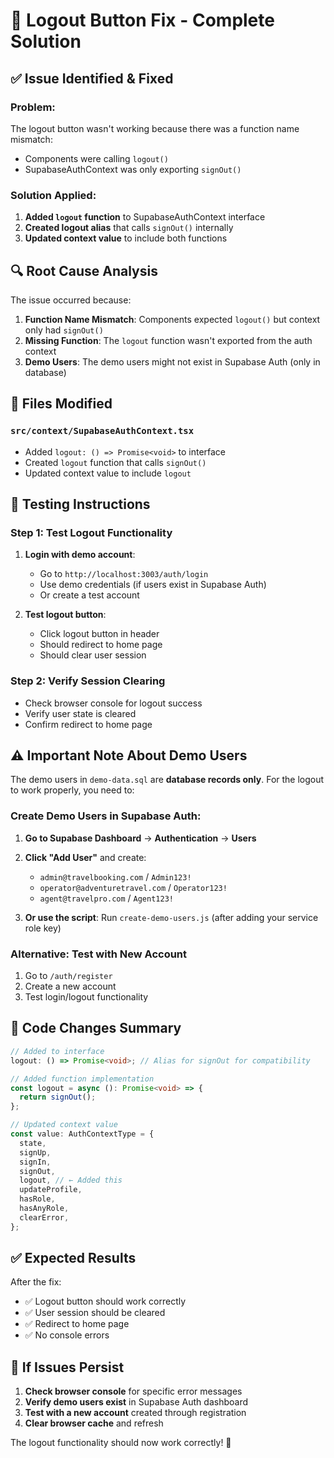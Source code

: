 # 🔧 **Logout Button Fix - Complete Solution**

## ✅ **Issue Identified & Fixed**

### **Problem:**
The logout button wasn't working because there was a function name mismatch:
- Components were calling `logout()` 
- SupabaseAuthContext was only exporting `signOut()`

### **Solution Applied:**
1. **Added `logout` function** to SupabaseAuthContext interface
2. **Created logout alias** that calls `signOut()` internally
3. **Updated context value** to include both functions

## 🔍 **Root Cause Analysis**

The issue occurred because:
1. **Function Name Mismatch**: Components expected `logout()` but context only had `signOut()`
2. **Missing Function**: The `logout` function wasn't exported from the auth context
3. **Demo Users**: The demo users might not exist in Supabase Auth (only in database)

## 🚀 **Files Modified**

### **`src/context/SupabaseAuthContext.tsx`**
- Added `logout: () => Promise<void>` to interface
- Created `logout` function that calls `signOut()`
- Updated context value to include `logout`

## 🧪 **Testing Instructions**

### **Step 1: Test Logout Functionality**
1. **Login with demo account**:
   - Go to `http://localhost:3003/auth/login`
   - Use demo credentials (if users exist in Supabase Auth)
   - Or create a test account

2. **Test logout button**:
   - Click logout button in header
   - Should redirect to home page
   - Should clear user session

### **Step 2: Verify Session Clearing**
- Check browser console for logout success
- Verify user state is cleared
- Confirm redirect to home page

## ⚠️ **Important Note About Demo Users**

The demo users in `demo-data.sql` are **database records only**. For the logout to work properly, you need to:

### **Create Demo Users in Supabase Auth:**

1. **Go to Supabase Dashboard** → **Authentication** → **Users**
2. **Click "Add User"** and create:
   - `admin@travelbooking.com` / `Admin123!`
   - `operator@adventuretravel.com` / `Operator123!`
   - `agent@travelpro.com` / `Agent123!`

3. **Or use the script**: Run `create-demo-users.js` (after adding your service role key)

### **Alternative: Test with New Account**
1. Go to `/auth/register`
2. Create a new account
3. Test login/logout functionality

## 🔧 **Code Changes Summary**

```typescript
// Added to interface
logout: () => Promise<void>; // Alias for signOut for compatibility

// Added function implementation
const logout = async (): Promise<void> => {
  return signOut();
};

// Updated context value
const value: AuthContextType = {
  state,
  signUp,
  signIn,
  signOut,
  logout, // ← Added this
  updateProfile,
  hasRole,
  hasAnyRole,
  clearError,
};
```

## ✅ **Expected Results**

After the fix:
- ✅ Logout button should work correctly
- ✅ User session should be cleared
- ✅ Redirect to home page
- ✅ No console errors

## 🚨 **If Issues Persist**

1. **Check browser console** for specific error messages
2. **Verify demo users exist** in Supabase Auth dashboard
3. **Test with a new account** created through registration
4. **Clear browser cache** and refresh

The logout functionality should now work correctly! 🎉
